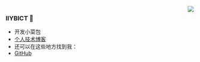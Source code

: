 <img align="right" src="https://github-readme-stats.vercel.app/api?username=IIYBICT&show_icons=true&icon_color=CE1D2D&text_color=718096&bg_color=ffffff&hide_title=true" />

### IIYBICT 👋
- 开发小菜包
- [个人技术博客](https://jzplp.github.io/)
- 还可以在这些地方找到我：
- [GitHub](https://github.com/IIYBICT)

